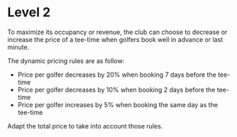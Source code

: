 # Level 2

To maximize its occupancy or revenue, the club can choose to decrease or increase the price of a tee-time when golfers book well in advance or last minute.

The dynamic pricing rules are as follow:

- Price per golfer decreases by 20% when booking 7 days before the tee-time
- Price per golfer decreases by 10% when booking 2 days before the tee-time
- Price per golfer increases by 5% when booking the same day as the tee-time

Adapt the total price to take into account those rules.
